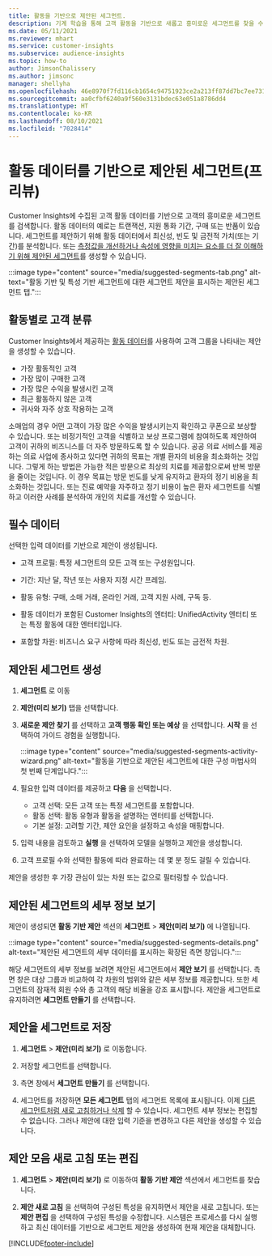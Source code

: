 ```yaml
---
title: 활동을 기반으로 제안된 세그먼트.
description: 기계 학습을 통해 고객 활동을 기반으로 새롭고 흥미로운 세그먼트를 찾을 수 있습니다.
ms.date: 05/11/2021
ms.reviewer: mhart
ms.service: customer-insights
ms.subservice: audience-insights
ms.topic: how-to
author: JimsonChalissery
ms.author: jimsonc
manager: shellyha
ms.openlocfilehash: 46e8970f7fd116cb1654c94751923ce2a213ff87dd7bc7ee731a62bbd0093513
ms.sourcegitcommit: aa0cfbf6240a9f560e3131bdec63e051a8786dd4
ms.translationtype: HT
ms.contentlocale: ko-KR
ms.lasthandoff: 08/10/2021
ms.locfileid: "7028414"
---
```

# <a name="suggested-segments-based-on-activity-data-preview"></a>활동 데이터를 기반으로 제안된 세그먼트(프리뷰)

Customer Insights에 수집된 고객 활동 데이터를 기반으로 고객의 흥미로운 세그먼트를 검색합니다. 활동 데이터의 예로는 트랜잭션, 지원 통화 기간, 구매 또는 반품이 있습니다. 세그먼트를 제안하기 위해 활동 데이터에서 최신성, 빈도 및 금전적 가치(또는 기간)를 분석합니다. 또는 [측정값을 개선하거나 속성에 영향을 미치는 요소를 더 잘 이해하기 위해 제안된 세그먼트](suggested-segments.md)를 생성할 수 있습니다.

:::image type="content" source="media/suggested-segments-tab.png" alt-text="활동 기반 및 특성 기반 세그먼트에 대한 세그먼트 제안을 표시하는 제안된 세그먼트 탭.":::

## <a name="categorize-customers-by-activity"></a>활동별로 고객 분류

Customer Insights에서 제공하는 [활동 데이터](activities.md)를 사용하여 고객 그룹을 나타내는 제안을 생성할 수 있습니다.

- 가장 활동적인 고객 
- 가장 많이 구매한 고객 
- 가장 많은 수익을 발생시킨 고객 
- 최근 활동하지 않은 고객 
- 귀사와 자주 상호 작용하는 고객  

소매업의 경우 어떤 고객이 가장 많은 수익을 발생시키는지 확인하고 쿠폰으로 보상할 수 있습니다. 또는 비정기적인 고객을 식별하고 보상 프로그램에 참여하도록 제안하여 고객이 귀하의 비즈니스를 더 자주 방문하도록 할 수 있습니다.
공공 의료 서비스를 제공하는 의료 사업에 종사하고 있다면 귀하의 목표는 개별 환자의 비용을 최소화하는 것입니다. 그렇게 하는 방법은 가능한 적은 방문으로 최상의 치료를 제공함으로써 반복 방문을 줄이는 것입니다. 이 경우 목표는 방문 빈도를 낮게 유지하고 환자의 정기 비용을 최소화하는 것입니다. 또는 진료 예약을 자주하고 정기 비용이 높은 환자 세그먼트를 식별하고 이러한 사례를 분석하여 개인의 치료를 개선할 수 있습니다. 

## <a name="required-data"></a>필수 데이터

선택한 입력 데이터를 기반으로 제안이 생성됩니다. 

- 고객 프로필: 특정 세그먼트의 모든 고객 또는 구성원입니다. 

- 기간: 지난 달, 작년 또는 사용자 지정 시간 프레임.

- 활동 유형: 구매, 소매 거래, 온라인 거래, 고객 지원 사례, 구독 등.  

- 활동 데이터가 포함된 Customer Insights의 엔터티: UnifiedActivity 엔터티 또는 특정 활동에 대한 엔터티입니다. 

- 포함할 차원: 비즈니스 요구 사항에 따라 최신성, 빈도 또는 금전적 차원.

## <a name="generate-suggested-segments"></a>제안된 세그먼트 생성

1. **세그먼트** 로 이동

1. **제안(미리 보기)** 탭을 선택합니다.

1. **새로운 제안 찾기** 를 선택하고 **고객 행동 확인 또는 예상** 을 선택합니다. **시작** 을 선택하여 가이드 경험을 실행합니다.

   :::image type="content" source="media/suggested-segments-activity-wizard.png" alt-text="활동을 기반으로 제안된 세그먼트에 대한 구성 마법사의 첫 번째 단계입니다.":::

1. 필요한 입력 데이터를 제공하고 **다음** 을 선택합니다.

   - 고객 선택: 모든 고객 또는 특정 세그먼트를 포함합니다.
   - 활동 선택: 활동 유형과 활동을 설명하는 엔터티를 선택합니다.
   - 기본 설정: 고려할 기간, 제안 요인을 설정하고 속성을 매핑합니다.

1. 입력 내용을 검토하고 **실행** 을 ​​선택하여 모델을 실행하고 제안을 생성합니다.

1. 고객 프로필 수와 선택한 활동에 따라 완료하는 데 몇 분 정도 걸릴 수 있습니다. 

제안을 생성한 후 가장 관심이 있는 차원 또는 값으로 필터링할 수 있습니다. 

## <a name="view-details-of-a-suggested-segment"></a>제안된 세그먼트의 세부 정보 보기

제안이 생성되면 **활동 기반 제안** 섹션의 **세그먼트** > **제안(미리 보기)** 에 나열됩니다.

:::image type="content" source="media/suggested-segments-details.png" alt-text="제안된 세그먼트의 세부 데이터를 표시하는 확장된 측면 창입니다.":::

해당 세그먼트의 세부 정보를 보려면 제안된 세그먼트에서 **제안 보기** 를 선택합니다. 측면 창은 대상 그룹과 비교하여 각 차원의 범위와 같은 세부 정보를 제공합니다. 또한 세그먼트의 잠재적 회원 수와 총 고객의 해당 비율을 강조 표시합니다. 제안을 세그먼트로 유지하려면 **세그먼트 만들기** 를 선택합니다.    

## <a name="save-a-suggestion-as-a-segment"></a>제안을 세그먼트로 저장

1. **세그먼트** > **제안(미리 보기)** 로 이동합니다.

1. 저장할 세그먼트를 선택합니다. 

1. 측면 창에서 **세그먼트 만들기** 를 선택합니다. 

1. 세그먼트를 저장하면 **모든 세그먼트** 탭의 세그먼트 목록에 표시됩니다. 이제 [다른 세그먼트처럼 새로 고침하거나 삭제](segments.md) 할 수 있습니다. 세그먼트 세부 정보는 편집할 수 없습니다. 그러나 제안에 대한 입력 기준을 변경하고 다른 제안을 생성할 수 있습니다.

## <a name="refresh-or-edit-a-set-of-suggestions"></a>제안 모음 새로 고침 또는 편집

1. **세그먼트** > **제안(미리 보기)** 로 이동하여 **활동 기반 제안** 섹션에서 세그먼트를 찾습니다.

1. **제안 새로 고침** 을 선택하여 구성된 특성을 유지하면서 제안을 새로 고칩니다. 또는 **제안 편집** 을 선택하여 구성된 특성을 수정합니다. 시스템은 프로세스를 다시 실행하고 최신 데이터를 기반으로 세그먼트 제안을 생성하여 현재 제안을 대체합니다.

[!INCLUDE[footer-include](../includes/footer-banner.md)]
